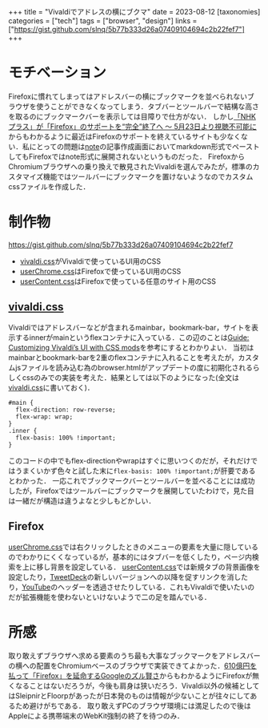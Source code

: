 +++
title = "Vivaldiでアドレスの横にブクマ"
date = 2023-08-12
[taxonomies]
categories = ["tech"]
tags = ["browser", "design"]
links = ["https://gist.github.com/slnq/5b77b333d26a07409104694c2b22fef7"]
+++

# モチベーション
Firefoxに慣れてしまってはアドレスバーの横にブックマークを並べられないブラウザを使うことができなくなってしまう．タブバーとツールバーで結構な高さを取るのにブックマークバーを表示しては目障りで仕方がない．
しかし[「NHKプラス」が「Firefox」のサポートを“完全”終了へ ～ 5月23日より視聴不可能に](https://forest.watch.impress.co.jp/docs/news/1408055.html)からもわかるように最近はFirefoxのサポートを終えているサイトも少なくない．私にとっての問題は[note](https://note.com/)の記事作成画面においてmarkdown形式でペーストしてもFirefoxではnote形式に展開されないというものだった．
FirefoxからChromiumブラウザへの乗り換えで散見されたVivaldiを選んでみたが，標準のカスタマイズ機能ではツールバーにブックマークを置けないようなのでカスタムcssファイルを作成した．

# 制作物
<https://gist.github.com/slnq/5b77b333d26a07409104694c2b22fef7>

- [vivaldi.css](https://gist.github.com/slnq/5b77b333d26a07409104694c2b22fef7#file-vivaldi-css)がVivaldiで使っているUI用のCSS
- [userChrome.css](https://gist.github.com/slnq/5b77b333d26a07409104694c2b22fef7#file-userchrome-css)はFirefoxで使っているUI用のCSS
- [userContent.css](https://gist.github.com/slnq/5b77b333d26a07409104694c2b22fef7#file-usercontent-css)はFirefoxで使っている任意のサイト用のCSS

## [vivaldi.css](https://gist.github.com/slnq/5b77b333d26a07409104694c2b22fef7#file-vivaldi-css)
Vivaldiではアドレスバーなどが含まれるmainbar，bookmark-bar，サイトを表示するinnerがmainというflexコンテナに入っている．この辺のことは[Guide: Customizing Vivaldi’s UI with CSS mods](https://gabevilela.vivaldi.net/2020/12/26/guide-customizing-vivaldis-ui-with-css-mods/)を参考にするとわかりよい．
当初はmainbarとbookmark-barを2重のflexコンテナに入れることを考えたが，カスタムjsファイルを読み込む為のbrowser.htmlがアップデートの度に初期化されるらしくcssのみでの実装を考えた．結果としては以下のようになった(全文は[vivaldi.css](https://gist.github.com/slnq/5b77b333d26a07409104694c2b22fef7#file-vivaldi-css)に書いておく)．
```
#main {
  flex-direction: row-reverse;
  flex-wrap: wrap;
}
.inner {
  flex-basis: 100% !important;
}
```
このコードの中でもflex-directionやwrapはすぐに思いつくのだが，それだけではうまくいかず色々と試した末に`flex-basis: 100% !important;`が肝要であるとわかった．
一応これでブックマークバーとツールバーを並べることには成功したが，Firefoxではツールバーにブックマークを展開していたわけで，見た目は一緒だが構造は違うよなと少しもどかしい．

## Firefox
[userChrome.css](https://gist.github.com/slnq/5b77b333d26a07409104694c2b22fef7#file-userchrome-css)では右クリックしたときのメニューの要素を大量に隠しているのでわかりにくくなっているが，基本的にはタブバーを低くしたり，ページ内検索を上に移し背景を設定している．
[userContent.css](https://gist.github.com/slnq/5b77b333d26a07409104694c2b22fef7#file-usercontent-css)では新規タブの背景画像を設定したり，[TweetDeck](https://tweetdeck.twitter.com/)の新しいバージョンへの以降を促すリンクを消したり，[YouTube](https://www.youtube.com/)のヘッダーを透過させたりしている．これもVivaldiで使いたいのだが拡張機能を使わないといけないようで二の足を踏んでいる．


# 所感
取り敢えずブラウザへ求める要素のうち最も大事なブックマークをアドレスバーの横への配置をChromiumベースのブラウザで実装できてよかった．[610億円を払って「Firefox」を延命するGoogleのズル賢さ](https://www.appbank.net/2022/12/18/technology/2348747.php?page=3)からもわかるようにFirefoxが無くなることはないだろうが，今後も肩身は狭いだろう．Vivaldi以外の候補としてはSleipnirとFloorpがあったが日本発のものは情報が少ないことが往々にしてあるため避けがちである．
取り敢えずPCのブラウザ環境には満足したので後はAppleによる携帯端末のWebKit強制の終了を待つのみ．